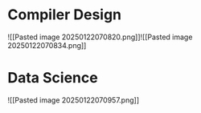 # Compiler Design
![[Pasted image 20250122070820.png]]![[Pasted image 20250122070834.png]]

# Data Science
![[Pasted image 20250122070957.png]]
